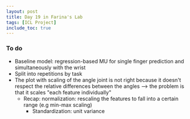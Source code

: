```yaml
---
layout: post
title: Day 19 in Farina's Lab 
tags: [ICL Project]
include_toc: true
---
```


### To do
- Baseline model: regression-based MU for single finger prediction and simultaneously with the wrist
- Split into repetitions by task
- The plot with scaling of the angle joint is not right because it doesn't respect the relative differences between 
  the angles --> the problem is that it scales "each feature individually"
  - Recap: normalization: rescaling the features to fall into a certain range (e.g min-max scaling)
    - Standardization: unit variance


